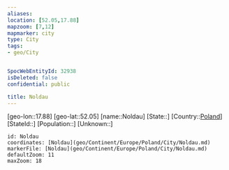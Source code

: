 ```yaml
---
aliases: 
location: [52.05,17.88]
mapzoom: [7,12] 
mapmarker: city 
type: City
tags:
- geo/City


SpocWebEntityId: 32938
isDeleted: false
confidential: public

title: Noldau
---
```

[geo-lon::17.88]
[geo-lat::52.05]
[name::Noldau]
[State::]
[Country::[Poland](geo/Continent/Europe/Poland.md)]
[StateId::]
[Population::]
[Unknown::]


```leaflet
id: Noldau
coordinates: [Noldau](geo/Continent/Europe/Poland/City/Noldau.md)
markerFile: [Noldau](geo/Continent/Europe/Poland/City/Noldau.md)
defaultZoom: 11 
maxZoom: 18
```


